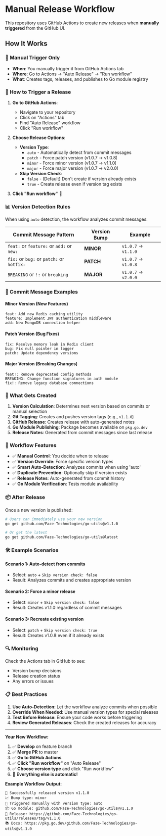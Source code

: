 # Manual Release Workflow

This repository uses GitHub Actions to create new releases when **manually triggered** from the GitHub UI.

## How It Works

### 🎯 **Manual Trigger Only**

- **When**: You manually trigger it from GitHub Actions tab
- **Where**: Go to Actions → "Auto Release" → "Run workflow"
- **What**: Creates tags, releases, and publishes to Go module registry

### 🚀 **How to Trigger a Release**

1. **Go to GitHub Actions**:
    - Navigate to your repository
    - Click on "Actions" tab
    - Find "Auto Release" workflow
    - Click "Run workflow"

2. **Choose Release Options**:
    - **Version Type**:
        - `auto` - Automatically detect from commit messages
        - `patch` - Force patch version (v1.0.7 → v1.0.8)
        - `minor` - Force minor version (v1.0.7 → v1.1.0)
        - `major` - Force major version (v1.0.7 → v2.0.0)
    - **Skip Version Check**:
        - `false` - (Default) Don't create if version already exists
        - `true` - Create release even if version tag exists

3. **Click "Run workflow"** 🚀

### 📊 **Version Detection Rules**

When using `auto` detection, the workflow analyzes commit messages:

| Commit Message Pattern                    | Version Bump | Example             |
|-------------------------------------------|--------------|---------------------|
| `feat:` or `feature:` or `add:` or `new:` | **MINOR**    | `v1.0.7` → `v1.1.0` |
| `fix:` or `bug:` or `patch:` or `hotfix:` | **PATCH**    | `v1.0.7` → `v1.0.8` |
| `BREAKING` or `!:` or `breaking`          | **MAJOR**    | `v1.0.7` → `v2.0.0` |

### 📝 Commit Message Examples

#### Minor Version (New Features)

```
feat: Add new Redis caching utility
feature: Implement JWT authentication middleware
add: New MongoDB connection helper
```

#### Patch Version (Bug Fixes)

```
fix: Resolve memory leak in Redis client
bug: Fix null pointer in logger
patch: Update dependency versions
```

#### Major Version (Breaking Changes)

```
feat!: Remove deprecated config methods
BREAKING: Change function signatures in auth module
fix!: Remove legacy database connections
```

### 🎯 **What Gets Created**

1. **Version Calculation**: Determines next version based on commits or manual selection
2. **Git Tagging**: Creates and pushes version tags (e.g., `v1.1.0`)
3. **GitHub Release**: Creates release with auto-generated notes
4. **Go Module Publishing**: Package becomes available on `pkg.go.dev`
5. **Release Notes**: Generated from commit messages since last release

### 🔧 **Workflow Features**

- ✅ **Manual Control**: You decide when to release
- ✅ **Version Override**: Force specific version types
- ✅ **Smart Auto-Detection**: Analyzes commits when using 'auto'
- ✅ **Duplicate Prevention**: Optionally skip if version exists
- ✅ **Release Notes**: Auto-generated from commit history
- ✅ **Go Module Verification**: Tests module availability

### 📦 **After Release**

Once a new version is published:

```bash
# Users can immediately use your new version
go get github.com/Faze-Technologies/go-utils@v1.1.0

# Or get the latest
go get github.com/Faze-Technologies/go-utils@latest
```

### 🛠 **Example Scenarios**

#### **Scenario 1: Auto-detect from commits**

- Select: `auto` + `Skip version check: false`
- Result: Analyzes commits and creates appropriate version

#### **Scenario 2: Force a minor release**

- Select: `minor` + `Skip version check: false`
- Result: Creates v1.1.0 regardless of commit messages

#### **Scenario 3: Recreate existing version**

- Select: `patch` + `Skip version check: true`
- Result: Creates v1.0.8 even if it already exists

### 🔍 **Monitoring**

Check the Actions tab in GitHub to see:

- Version bump decisions
- Release creation status
- Any errors or issues

### 📋 **Best Practices**

1. **Use Auto-Detection**: Let the workflow analyze commits when possible
2. **Override When Needed**: Use manual version types for special releases
3. **Test Before Release**: Ensure your code works before triggering
4. **Review Generated Releases**: Check the created releases for accuracy

---

**Your New Workflow:**

1. ✅ **Develop** on feature branch
2. ✅ **Merge PR** to master
3. ✅ **Go to GitHub Actions**
4. ✅ **Click "Run workflow"** on "Auto Release"
5. ✅ **Choose version type** and click "Run workflow"
6. 🤖 **Everything else is automatic!**

**Example Workflow Output:**

```
🚀 Successfully released version v1.1.0
📈 Bump type: minor
🎯 Triggered manually with version type: auto
📦 Go module: github.com/Faze-Technologies/go-utils@v1.1.0
🔗 Release: https://github.com/Faze-Technologies/go-utils/releases/tag/v1.1.0
📚 Docs: https://pkg.go.dev/github.com/Faze-Technologies/go-utils@v1.1.0
```